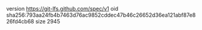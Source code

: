 version https://git-lfs.github.com/spec/v1
oid sha256:793aa24fb4b7463d76ac9852cddec47b46c26652d36ea121abf87e826fd4cb68
size 2945
